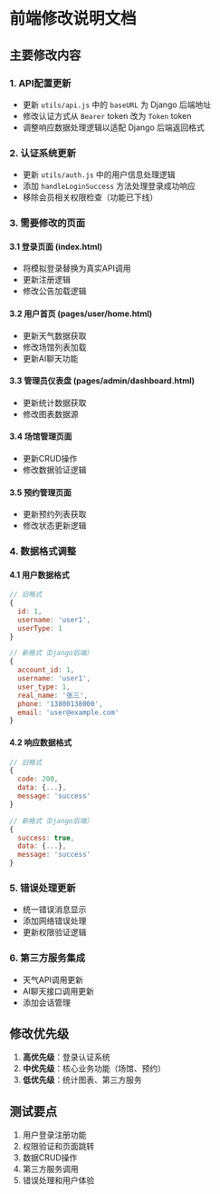 # 前端修改说明文档

## 主要修改内容

### 1. API配置更新
- 更新 `utils/api.js` 中的 `baseURL` 为 Django 后端地址
- 修改认证方式从 `Bearer` token 改为 `Token` token
- 调整响应数据处理逻辑以适配 Django 后端返回格式

### 2. 认证系统更新
- 更新 `utils/auth.js` 中的用户信息处理逻辑
- 添加 `handleLoginSuccess` 方法处理登录成功响应
- 移除会员相关权限检查（功能已下线）

### 3. 需要修改的页面

#### 3.1 登录页面 (index.html)
- 将模拟登录替换为真实API调用
- 更新注册逻辑
- 修改公告加载逻辑

#### 3.2 用户首页 (pages/user/home.html)
- 更新天气数据获取
- 修改场馆列表加载
- 更新AI聊天功能

#### 3.3 管理员仪表盘 (pages/admin/dashboard.html)
- 更新统计数据获取
- 修改图表数据源

#### 3.4 场馆管理页面
- 更新CRUD操作
- 修改数据验证逻辑

#### 3.5 预约管理页面
- 更新预约列表获取
- 修改状态更新逻辑

### 4. 数据格式调整

#### 4.1 用户数据格式
```javascript
// 旧格式
{
  id: 1,
  username: 'user1',
  userType: 1
}

// 新格式（Django后端）
{
  account_id: 1,
  username: 'user1',
  user_type: 1,
  real_name: '张三',
  phone: '13800138000',
  email: 'user@example.com'
}
```

#### 4.2 响应数据格式
```javascript
// 旧格式
{
  code: 200,
  data: {...},
  message: 'success'
}

// 新格式（Django后端）
{
  success: true,
  data: {...},
  message: 'success'
}
```

### 5. 错误处理更新
- 统一错误消息显示
- 添加网络错误处理
- 更新权限验证逻辑

### 6. 第三方服务集成
- 天气API调用更新
- AI聊天接口调用更新
- 添加会话管理

## 修改优先级

1. **高优先级**：登录认证系统
2. **中优先级**：核心业务功能（场馆、预约）
3. **低优先级**：统计图表、第三方服务

## 测试要点

1. 用户登录注册功能
2. 权限验证和页面跳转
3. 数据CRUD操作
4. 第三方服务调用
5. 错误处理和用户体验

